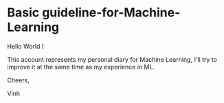 # Basic guideline-for-Machine-Learning

Hello World ! 

This account represents my personal diary for Machine Learning, I'll try to improve it at the same time as my experience in ML.

Cheers,

Vinh
